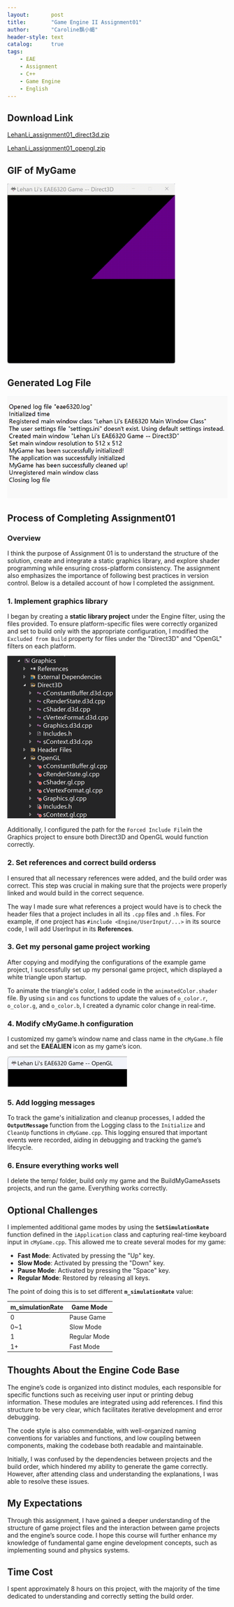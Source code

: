```yaml
---
layout:       post
title:        "Game Engine II Assignment01"
author:       "Caroline飘小蝎"
header-style: text
catalog:      true
tags:
    - EAE
    - Assignment
    - C++
    - Game Engine
    - English
---
```


## Download Link

 [LehanLi_assignment01_direct3d.zip](\assets\eae\assignment1\LehanLi_assignment01_direct3d.zip) 

 [LehanLi_assignment01_opengl.zip](\assets\eae\assignment1\LehanLi_assignment01_opengl.zip) 

## GIF of MyGame

<img src="\assets\eae\assignment1\Gif for assignment01.gif" style="zoom:50%;" />

## Generated Log File

<img src="\assets\eae\assignment1\2.png" alt="2" style="zoom:70%;" />

## Process of Completing Assignment01

### Overview

I think the purpose of Assignment 01 is to understand the structure of the solution, create and integrate a static graphics library, and explore shader programming while ensuring cross-platform consistency. The assignment also emphasizes the importance of following best practices in version control. Below is a detailed account of how I completed the assignment.

### 1. Implement graphics library

I began by creating a **static library project** under the Engine filter, using the files provided. To ensure platform-specific files were correctly organized and set to build only with the appropriate configuration, I modified the `Excluded from Build` property for files under the "Direct3D" and "OpenGL" filters on each platform.

<img src="\assets\eae\assignment1\1.png" alt="1" style="zoom:50%;" />

Additionally, I configured the path for the `Forced Include File`in the Graphics project to ensure both Direct3D and OpenGL would function correctly.

### 2. Set references and correct build orderss

I ensured that all necessary references were added, and the build order was correct. This step was crucial in making sure that the projects were properly linked and would build in the correct sequence.

The way I made sure what references a project would have is to check the header files that a project includes in all its `.cpp` files and `.h` files. For example, if one project has `#include <Engine/UserInput/...>` in its source code, I will add UserInput in its **References**.

### 3. Get my personal game project working

After copying and modifying the configurations of the example game project, I successfully set up my personal game project, which displayed a white triangle upon startup.

To animate the triangle's color, I added code in the `animatedColor.shader` file. By using `sin` and `cos` functions to update the values of `o_color.r`, `o_color.g`, and `o_color.b`, I created a dynamic color change in real-time.

### 4. Modify cMyGame.h configuration

I customized my game’s window name and class name in the `cMyGame.h` file and set the **EAEALIEN** icon as my game’s icon.

<img src="\assets\eae\assignment1\3.png" alt="3" style="zoom:50%;" />

### 5. Add logging messages

To track the game's initialization and cleanup processes, I added the **`OutputMessage`** function from the Logging class to the `Initialize` and `CleanUp` functions in `cMyGame.cpp`. This logging ensured that important events were recorded, aiding in debugging and tracking the game’s lifecycle.

### 6. Ensure everything works well

I delete the temp/ folder, build only my game and the BuildMyGameAssets projects, and run the game. Everything works correctly. 

## Optional Challenges

I implemented additional game modes by using the **`SetSimulationRate`** function defined in the `iApplication` class and capturing real-time keyboard input in `cMyGame.cpp`. This allowed me to create several modes for my game:

- **Fast Mode**: Activated by pressing the "Up" key.
- **Slow Mode**: Activated by pressing the "Down" key.
- **Pause Mode**: Activated by pressing the "Space" key.
- **Regular Mode**: Restored by releasing all keys.


The point of doing this is to set different **`m_simulationRate`** value:

| m_simulationRate | Game Mode    |
| ---------------- | ------------ |
| 0                | Pause Game   |
| 0~1              | Slow Mode    |
| 1                | Regular Mode |
| 1+               | Fast Mode    |

## Thoughts About the Engine Code Base

The engine’s code is organized into distinct modules, each responsible for specific functions such as receiving user input or printing debug information. These modules are integrated using add references. I find this structure to be very clear, which facilitates iterative development and error debugging.

The code style is also commendable, with well-organized naming conventions for variables and functions, and low coupling between components, making the codebase both readable and maintainable.

Initially, I was confused by the dependencies between projects and the build order, which hindered my ability to generate the game correctly. However, after attending class and understanding the explanations, I was able to resolve these issues.

## My Expectations

Through this assignment, I have gained a deeper understanding of the structure of game project files and the interaction between game projects and the engine’s source code. I hope this course will further enhance my knowledge of fundamental game engine development concepts, such as implementing sound and physics systems.

## Time Cost

I spent approximately 8 hours on this project, with the majority of the time dedicated to understanding and correctly setting the build order.